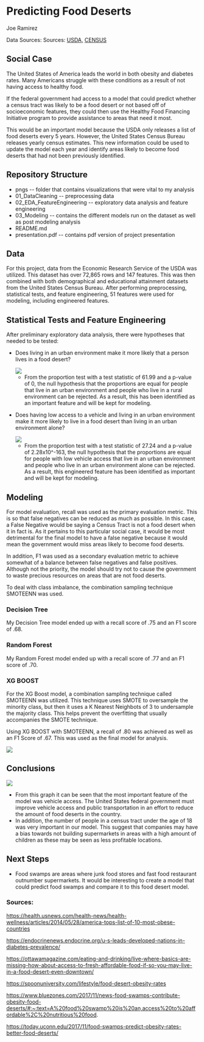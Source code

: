 # Predicting Food Deserts

Joe Ramirez

Data Sources: Sources: [USDA,](https://www.ers.usda.gov/data-products/food-access-research-atlas/download-the-data/) [CENSUS](https://data.census.gov/cedsci/)

## Social Case

The United States of America leads the world in both obesity and diabetes rates. Many Americans struggle with these conditions as a result of not having access to healthy food.

If the federal government had access to a model that could predict whether a census tract was likely to be a food desert or not based off of socioeconomic features, they could then use the Healthy Food Financing Initiative program to provide assistance to areas that need it most.

This would be an important model because the USDA only releases a list of food deserts every 5 years. However, the United States Census Bureau releases yearly census estimates. This new information could be used to update the model each year and identify areas likely to become food deserts that had not been previously identified.

## Repository Structure
* pngs -- folder that contains visualizations that were vital to my analysis
* 01_DataCleaning -- preprocessing data
* 02_EDA_FeatureEngineering -- exploratory data analysis and feature engineering
* 03_Modeling -- contains the different models run on the dataset as well as post modeling analysis
* README.md
* presentation.pdf -- contains pdf version of project presentation

## Data

For this project, data from the Economic Research Service of the USDA was utilized. This dataset has over 72,865 rows and 147 features. This was then combined with both demographical and educational attainment datasets from the United States Census Bureau. After performing preprocessing, statistical tests, and feature engineering, 51 features were used for modeling, including engineered features.

## Statistical Tests and Feature Engineering

After preliminary exploratory data analysis, there were hypotheses that needed to be tested:

* Does living in an urban environment make it more likely that a person lives in a food desert?

	<img src="https://raw.githubusercontent.com/Sonora27/food_desert_classification/master/pngs/Type%20of%20Census%20Tract.png">

	* From the proportion test with a test statistic of 61.99 and a p-value of 0, the null hypothesis that the proportions are equal for people that live in an urban environment and people who live in a rural environment can be rejected. As a result, this has been identified as an important feature and will be kept for modeling.

* Does having low access to a vehicle and living in an urban environment make it more likely to live in a food desert than living in an urban environment alone?

	<img src="https://raw.githubusercontent.com/Sonora27/food_desert_classification/master/pngs/FDR%20by%20VA%20in%20Urban%20Environment.png">

	* From the proportion test with a test statistic of 27.24 and a p-value of 2.28x10^-163, the null hypothesis that the proportions are equal for people with low vehicle access that live in an urban environment and people who live in an urban environment alone can be rejected. As a result, this engineered feature has been identified as important and will be kept for modeling.


## Modeling

For model evaluation, recall was used as the primary evaluation metric. This is so that false negatives can be reduced as much as possible. In this case, a False Negative would be saying a Census Tract is not a food desert when it in fact is. As it pertains to this particular social case, it would be most detrimental for the final model to have a false negative because it would mean the government would miss areas likely to become food deserts.

In addition, F1 was used as a secondary evaluation metric to achieve somewhat of a balance between false negatives and false positives. Although not the priority, the model should try not to cause the government to waste precious resources on areas that are not food deserts.

To deal with class imbalance, the combination sampling technique SMOTEENN was used. 

### Decision Tree

My Decision Tree model ended up with a recall score of .75 and an F1 score of .68.

### Random Forest

My Random Forest model ended up with a recall score of .77 and an F1 score of .70.

### XG BOOST

For the XG Boost model, a combination sampling technique called SMOTEENN was utilized. This technique uses SMOTE to oversample the minority class, but then it uses a K Nearest Neighbots of 3 to undersample the majority class. This helps prevent the overfitting that usually accompanies the SMOTE technique.

Using XG BOOST with SMOTEENN, a recall of .80 was achieved as well as an F1 Score of .67. This was used as the final model for analysis.

<img src="https://raw.githubusercontent.com/Sonora27/food_desert_classification/master/pngs/XGB_SMOTEENN_CM.png">

## Conclusions

<img src="https://raw.githubusercontent.com/Sonora27/food_desert_classification/master/pngs/feature_importance.png">

* From this graph it can be seen that the most important feature of the model was vehicle access. The United States federal government must improve vehicle access and public transportation in an effort to reduce the amount of food deserts in the country.
* In addition, the number of people in a census tract under the age of 18 was very important in our model. This suggest that companies may have a bias towards not building supermarkets in areas with a high amount of children as these may be seen as less profitable locations.

## Next Steps 

* Food swamps are areas where junk food stores and fast food restaurant outnumber supermarkets. It would be interesting to create a model that could predict food swamps and compare it to this food desert model.



### Sources: 

https://health.usnews.com/health-news/health-wellness/articles/2014/05/28/america-tops-list-of-10-most-obese-countries

https://endocrinenews.endocrine.org/u-s-leads-developed-nations-in-diabetes-prevalence/

https://ottawamagazine.com/eating-and-drinking/live-where-basics-are-missing-how-about-access-to-fresh-affordable-food-if-so-you-may-live-in-a-food-desert-even-downtown/

https://spoonuniversity.com/lifestyle/food-desert-obesity-rates

https://www.bluezones.com/2017/11/news-food-swamps-contribute-obesity-food-deserts/#:~:text=A%20food%20swamp%20is%20an,access%20to%20affordable%2C%20nutritious%20food.

https://today.uconn.edu/2017/11/food-swamps-predict-obesity-rates-better-food-deserts/